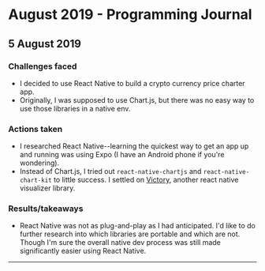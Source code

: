 # August 2019 - Programming Journal

## **5 August 2019**
### **Challenges faced**
* I decided to use React Native to build a crypto currency price charter app.
* Originally, I was supposed to use Chart.js, but there was no easy way to use those libraries in a native env.
### **Actions taken**
* I researched React Native--learning the quickest way to get an app up and running was using Expo (I have an Android phone if you're wondering).
* Instead of Chart.js, I tried out `react-native-chartjs` and `react-native-chart-kit` to little success. I settled on [Victory](https://formidable.com/open-source/victory/), another react native visualizer library.
### **Results/takeaways**
* React Native was not as plug-and-play as I had anticipated. I'd like to do further research into which libraries are portable and which are not. Though I'm sure the overall native dev process was still made significantly easier using React Native.
***
